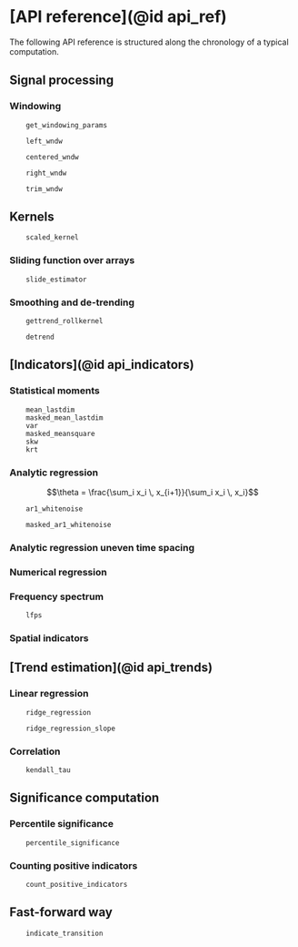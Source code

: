 # [API reference](@id api_ref)

The following API reference is structured along the chronology of a typical computation.

## Signal processing

### Windowing

```@docs
    get_windowing_params
```

```@docs
    left_wndw
```

```@docs
    centered_wndw
```

```@docs
    right_wndw
```

```@docs
    trim_wndw
```

## Kernels

```@docs
    scaled_kernel
```

### Sliding function over arrays

```@docs
    slide_estimator
```

### Smoothing and de-trending

```@docs
    gettrend_rollkernel
```

```@docs
    detrend
```




## [Indicators](@id api_indicators)

### Statistical moments

```@docs
    mean_lastdim
    masked_mean_lastdim
    var
    masked_meansquare
    skw
    krt
```

### Analytic regression


```math
\theta = \frac{\sum_i x_i \, x_{i+1}}{\sum_i x_i \, x_i}
```


```@docs
    ar1_whitenoise
```

```@docs
    masked_ar1_whitenoise
```

### Analytic regression uneven time spacing

### Numerical regression

### Frequency spectrum

```@docs
    lfps
```

### Spatial indicators




## [Trend estimation](@id api_trends)

### Linear regression

```@docs
    ridge_regression
```

```@docs
    ridge_regression_slope
```

### Correlation

```@docs
    kendall_tau
```





## Significance computation

### Percentile significance

```@docs
    percentile_significance
```

### Counting positive indicators

```@docs
    count_positive_indicators
```




## Fast-forward way

```@docs
    indicate_transition
```